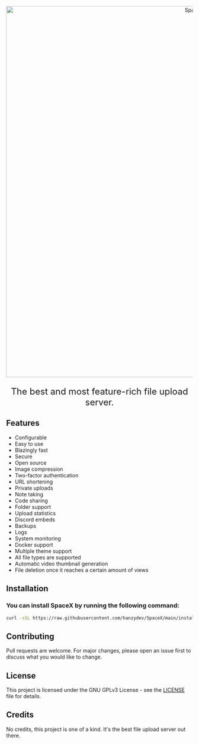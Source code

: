 <div align="center">
  <img 
    src="https://cdn.discordapp.com/attachments/1089486214832324679/1155200579996491826/spacexsnew.png"
    alt="SpaceX" 
    style="height: 25vh"
  />
  <p style="font-size: 1.5rem">
    The best and most feature-rich file upload server.
  </p>
</div>

## Features

- Configurable
- Easy to use
- Blazingly fast
- Secure
- Open source
- Image compression
- Two-factor authentication
- URL shortening
- Private uploads
- Note taking
- Code sharing
- Folder support
- Upload statistics
- Discord embeds
- Backups
- Logs
- System monitoring
- Docker support
- Multiple theme support
- All file types are supported
- Automatic video thumbnail generation
- File deletion once it reaches a certain amount of views

## Installation

### You can install SpaceX by running the following command:

```bash
curl -sSL https://raw.githubusercontent.com/hanzydev/SpaceX/main/installer.sh | bash
```

## Contributing

Pull requests are welcome. For major changes, please open an issue first to discuss what you would like to change.

## License

This project is licensed under the GNU GPLv3 License - see the [LICENSE](https://choosealicense.com/licenses/gpl-3.0/) file for details.

## Credits

No credits, this project is one of a kind. It's the best file upload server out there.